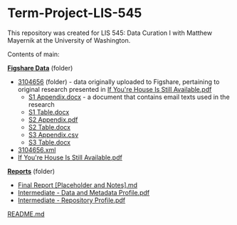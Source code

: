 # Term-Project-LIS-545
This repository was created for LIS 545: Data Curation I with Matthew Mayernik at the University of Washington.  

Contents of main:
    
**[Figshare Data](Figshare-Data)** (folder)   
 * [3104656](Figshare-Data/3104656) (folder) - data originally uploaded to Figshare, pertaining to original research presented in [If You're House Is Still Available.pdf](Figshare-Data/If%20You’re%20House%20Is%20Still%20Available.pdf)     
    * [S1 Appendix.docx](Figshare-Data/3104656/S1%20Appendix.docx) - a document that contains email texts used in the research
    * [S1 Table.docx](Figshare-Data/3104656/S1%20Table.docx)  
    * [S2 Appendix.pdf](Figshare-Data/3104656/S2%20Appendix.pdf)  
    * [S2 Table.docx](Figshare-Data/3104656/S2%20Table.docx)  
    * [S3 Appendix.csv](Figshare-Data/3104656/S3%20Appendix.csv)  
    * [S3 Table.docx](Figshare-Data/3104656/S3%20Table.docx)  
* [3104656.xml](Figshare-Data/3104656.xml)  
* [If You're House Is Still Available.pdf](Figshare-Data/If%20You’re%20House%20Is%20Still%20Available.pdf)  
  
**[Reports](Reports)** (folder)  
* [Final Report [Placeholder and Notes].md](Reports/Final%20Report%20[Placeholder%20and%20Notes].md)
* [Intermediate - Data and Metadata Profile.pdf](Reports/Intermediate%20-%20Data%20and%20Metadata%20Profile.pdf)
* [Intermediate - Repository Profile.pdf](Reports/Intermediate%20-%20Repository%20Profile.pdf)
  
[README.md](README.md)
